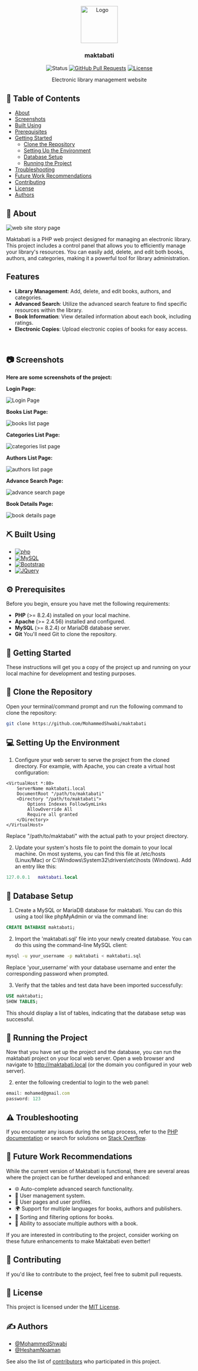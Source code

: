 <p align="center">
  <a href="https://github.com/MohammedShwabi/maktabati">
 <img src="img/logo.png" alt="Logo" height="100"></a>
</p>

<h3 align="center">maktabati</h3>

<div align="center">

![Status][status-shield]
[![GitHub Pull Requests][pull-shield]][pull-url]
[![License][license-shield]][license-url]

</div>

<p align="center">
Electronic library management website
<br> 
</p>

## 📝 Table of Contents

- [About](#about)
- [Screenshots](#screenshots)
- [Built Using](#built_using)
- [Prerequisites](#prerequisites)
- [Getting Started](#getting_started)
  - [Clone the Repository](#clone)
  - [Setting Up the Environment](#environment)
  - [Database Setup](#db_setup)
  - [Running the Project](#running_project)
- [Troubleshooting](#troubleshooting)
- [Future Work Recommendations](#recommendations)
- [Contributing](#contributing)
- [License](#license)
- [Authors](#authors)


## 🧐 About <a name = "about"></a>

![web site story page][books-screenshot]

Maktabati is a PHP web project designed for managing an electronic library.
This project includes a control panel that allows you to efficiently manage your library's resources. 
You can easily add, delete, and edit both books, authors, and categories, making it a powerful tool for library administration.

## Features

- **Library Management**: Add, delete, and edit books, authors, and categories.
- **Advanced Search**: Utilize the advanced search feature to find specific resources within the library.
- **Book Information**: View detailed information about each book, including ratings.
- **Electronic Copies**: Upload electronic copies of books for easy access.
<br> 

<!-- :camera: -->
## 📷 Screenshots <a name = "screenshots"></a>
<b>Here are some screenshots of the project:</b>

<b>Login Page:</b>

![Login Page][login-screenshot]

<b>Books List Page:</b>

![books list page][books-screenshot]

<b>Categories List Page:</b>

![categories list page][categories-screenshot]

<b>Authors List Page:</b>

![authors list page][authors-screenshot]

<b>Advance Search Page:</b>

![advance search page][advance-screenshot]

<b>Book Details Page:</b>

![book details page][book-details-screenshot]

## ⛏️ Built Using <a name = "built_using"></a>

* [![php][php.com]][php-url]
* [![MySQL][MySQL.com]][MySQL-url]
* [![Bootstrap][Bootstrap.com]][Bootstrap-url]
* [![JQuery][JQuery.com]][JQuery-url]

<!-- :gear: -->
## ⚙️ Prerequisites <a name = "prerequisites"></a>

Before you begin, ensure you have met the following requirements:

- **PHP** (>= 8.2.4) installed on your local machine.
- **Apache** (>= 2.4.56) installed and configured.
- **MySQL** (>= 8.2.4) or MariaDB database server.
- **Git** You'll need Git to clone the repository.

<!-- :checkered_flag: -->
## 🏁 Getting Started <a name = "getting_started"></a>

These instructions will get you a copy of the project up and running on your local machine for development and testing purposes.

<!-- :open_file_folder: -->
## 📂 Clone the Repository <a name = "clone"></a>

Open your terminal/command prompt and run the following command to clone the repository:

```bash
git clone https://github.com/MohammedShwabi/maktabati
```
## 💻 Setting Up the Environment <a name = "environment"></a>
1. Configure your web server to serve the project from the cloned directory. For example, with Apache, you can create a virtual host configuration:

```apacheconf
<VirtualHost *:80>
    ServerName maktabati.local
    DocumentRoot "/path/to/maktabati"
    <Directory "/path/to/maktabati">
        Options Indexes FollowSymLinks
        AllowOverride All
        Require all granted
    </Directory>
</VirtualHost>
```
Replace "/path/to/maktabati" with the actual path to your project directory.

2. Update your system's hosts file to point the domain to your local machine. On most systems, you can find this file at /etc/hosts (Linux/Mac) or C:\Windows\System32\drivers\etc\hosts (Windows). Add an entry like this:

```lua
127.0.0.1   maktabati.local
```

## 💾 Database Setup <a name = "db_setup"></a>
1. Create a MySQL or MariaDB database for maktabati. You can do this using a tool like phpMyAdmin or via the command line:

```sql
CREATE DATABASE maktabati;
```
2. Import the 'maktabati.sql' file into your newly created database. You can do this using the command-line MySQL client:

```bash
mysql -u your_username -p maktabati < maktabati.sql
```
Replace 'your_username' with your database username and enter the corresponding password when prompted.

3. Verify that the tables and test data have been imported successfully:

```sql
USE maktabati;
SHOW TABLES;
```
This should display a list of tables, indicating that the database setup was successful.

## 🚀 Running the Project <a name = "running_project"></a>
Now that you have set up the project and the database, you can run the maktabati project on your local web server. Open a web browser and navigate to http://maktabati.local (or the domain you configured in your web server).

2. enter the following credential to login to the web panel:
```js
email: mohamed@gmail.com
password: 123
```

<!-- :warning: -->
## ⚠️ Troubleshooting <a name = "troubleshooting"></a>
<p>If you encounter any issues during the setup process, refer to the <a href="https://www.php.net/docs.php" target="_new">PHP documentation</a> or search for solutions on <a href="https://stackoverflow.com/" target="_new">Stack Overflow</a>.</p>

<!-- 💡 -->
## 🔧 Future Work Recommendations <a name = "recommendations"></a>

While the current version of Maktabati is functional, there are several areas where the project can be further developed and enhanced:

- 🌐 Auto-complete advanced search functionality.
- 👥 User management system.
- 👤 User pages and user profiles.
- 🌍 Support for multiple languages for books, authors and publishers.
- 🧹 Sorting and filtering options for books.
- 👥 Ability to associate multiple authors with a book.

If you are interested in contributing to the project, consider working on these future enhancements to make Maktabati even better!


<!-- :raised_hands: -->
## 🙌 Contributing <a name = "contributing"></a>
If you'd like to contribute to the project, feel free to submit pull requests.

<!-- :scroll: -->
## 📜 License <a name = "license"></a>
<p>This project is licensed under the <a href="https://github.com/MohammedShwabi/maktabati/blob/main/LICENSE.md">MIT License</a>.</p>

## ✍️ Authors <a name = "authors"></a>

- [@MohammedShwabi](https://github.com/MohammedShwabi) 
- [@HeshamNoaman](https://github.com/HeshamNoaman) 

See also the list of [contributors](https://github.com/MohammedShwabi/maktabati/contributors) who participated in this project.

<!-- MARKDOWN LINKS & IMAGES -->
<!-- https://www.markdownguide.org/basic-syntax/#reference-style-links -->
<!-- small icon -->
[status-shield]: https://img.shields.io/badge/status-active-success.svg

[pull-shield]: https://img.shields.io/github/issues-pr/kylelobo/The-Documentation-Compendium.svg
[pull-url]: https://github.com/MohammedShwabi/hekayti-laravel/issues/pulls

[license-shield]: https://img.shields.io/badge/license-MIT-blue.svg
[license-url]: https://github.com/MohammedShwabi/maktabati/blob/main/LICENSE.md

<!-- built using icons -->
[php.com]: https://img.shields.io/badge/php-777BB4?style=for-the-badge&logo=php&logoColor=white
[php-url]: https://www.php.net/
[Bootstrap.com]: https://img.shields.io/badge/Bootstrap-563D7C?style=for-the-badge&logo=bootstrap&logoColor=white
[Bootstrap-url]: https://getbootstrap.com
[JQuery.com]: https://img.shields.io/badge/jQuery-0769AD?style=for-the-badge&logo=jquery&logoColor=white
[JQuery-url]: https://jquery.com 
[MySQL.com]: https://img.shields.io/badge/mysql-4479A1?style=for-the-badge&logo=mysql&logoColor=white
[MySQL-url]: https://mysql.com/

<!-- image -->
[login-screenshot]: /screenshot/screenshot.jpeg
[books-screenshot]: /screenshot/screenshot1.jpeg
[categories-screenshot]: /screenshot/screenshot2.jpeg
[authors-screenshot]: /screenshot/screenshot3.jpeg
[advance-screenshot]: /screenshot/screenshot4.jpeg
[book-details-screenshot]: /screenshot/screenshot5.jpeg
